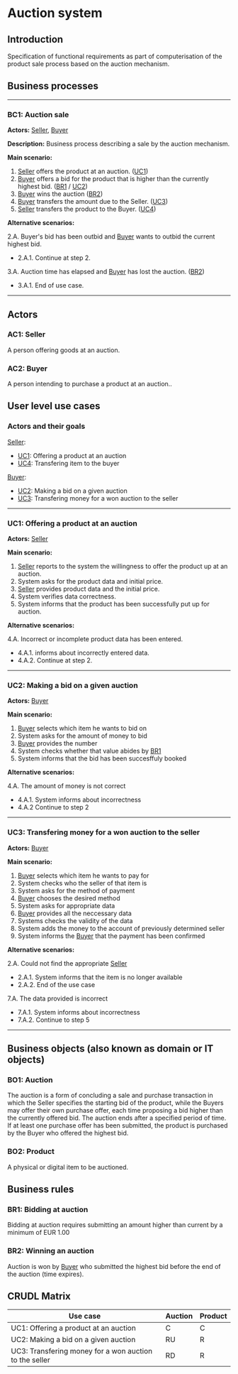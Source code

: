 # Auction system

## Introduction

Specification of functional requirements as part of computerisation of the product sale process based on the auction mechanism.

## Business processes

---
<a id="bc1"></a>
### BC1: Auction sale

**Actors:** [Seller](#ac1), [Buyer](#ac2)

**Description:** Business process describing a sale by the auction mechanism.

**Main scenario:**
1. [Seller](#ac1) offers the product at an auction. ([UC1](#uc1))
2. [Buyer](#ac2) offers a bid for the product that is higher than the currently highest bid. ([BR1](#br1) / [UC2](#uc2))
3. [Buyer](#ac2) wins the auction ([BR2](#br2))
4. [Buyer](#ac2) transfers the amount due to the Seller. ([UC3](#uc3))
5. [Seller](#ac1) transfers the product to the Buyer. ([UC4](#uc4))

**Alternative scenarios:** 

2.A. Buyer's bid has been outbid and [Buyer](#ac2) wants to outbid the current highest bid.
* 2.A.1. Continue at step 2.

3.A. Auction time has elapsed and [Buyer](#ac2) has lost the auction. ([BR2](#br2))
* 3.A.1. End of use case.

---

## Actors

<a id="ac1"></a>
### AC1: Seller

A person offering goods at an auction.

<a id="ac2"></a>
### AC2: Buyer

A person intending to purchase a product at an auction..


## User level use cases

### Actors and their goals 

[Seller](#ac1):
* [UC1](#uc1): Offering a product at an auction
* [UC4](#uc4): Transfering item to the buyer

[Buyer](#ac2):
* [UC2](#uc2): Making a bid on a given auction
* [UC3](#uc3): Transfering money for a won auction to the seller

---
<a id="uc1"></a>
### UC1: Offering a product at an auction

**Actors:** [Seller](#ac1)

**Main scenario:**
1. [Seller](#ac1) reports to the system the willingness to offer the product up at an auction.
2. System asks for the product data and initial price.
3. [Seller](#ac1) provides product data and the initial price.
4. System verifies data correctness.
5. System informs that the product has been successfully put up for auction.

**Alternative scenarios:** 

4.A. Incorrect or incomplete product data has been entered.
* 4.A.1. informs about incorrectly entered data.
* 4.A.2. Continue at step 2.

---

<a id="uc2"></a>
### UC2: Making a bid on a given auction

**Actors:** [Buyer](#ac2)

**Main scenario:**
1. [Buyer](#ac2) selects which item he wants to bid on
2. System asks for the amount of money to bid
3. [Buyer](#ac2) provides the number
4. System checks whether that value abides by [BR1](#br1)
5. System informs that the bid has been succesffuly booked

**Alternative scenarios:** 

4.A. The amount of money is not correct
* 4.A.1. System informs about incorrectness
* 4.A.2 Continue to step 2

---

<a id="uc3"></a>
### UC3: Transfering money for a won auction to the seller

**Actors:** [Buyer](#ac2)

**Main scenario:**
1. [Buyer](#ac2) selects which item he wants to pay for
2. System checks who the seller of that item is
3. System asks for the method of payment
4. [Buyer](#ac2) chooses the desired method
5. System asks for appropriate data
6. [Buyer](#ac2) provides all the neccessary data
7. Systems checks the validity of the data
8. System adds the money to the account of previously determined seller
9. System informs the [Buyer](#ac2) that the payment has been confirmed

**Alternative scenarios:** 

2.A. Could not find the appropriate [Seller](#ac1)
* 2.A.1. System informs that the item is no longer available
* 2.A.2. End of the use case

7.A. The data provided is incorrect
* 7.A.1. System informs about incorrectness
* 7.A.2. Continue to step 5


---

## Business objects (also known as domain or IT objects)

### BO1: Auction

The auction is a form of concluding a sale and purchase transaction in which the Seller specifies the starting bid of the product, while the Buyers may offer their own purchase offer, each time proposing a bid higher than the currently offered bid. The auction ends after a specified period of time. If at least one purchase offer has been submitted, the product is purchased by the Buyer who offered the highest bid. 

### BO2: Product

A physical or digital item to be auctioned.

## Business rules

<a id="br1"></a>
### BR1: Bidding at auction

Bidding at auction requires submitting an amount higher than current by a minimum of EUR 1.00

<a id="br2"></a>
### BR2: Winning an auction

Auction is won by [Buyer](#ac2) who submitted the highest bid before the end of the auction (time expires).


## CRUDL Matrix


| Use case                                  | Auction | Product |
| ----------------------------------------- | ------- | ------- |
| UC1: Offering a product at an auction     |    C    |    C    |
| UC2: Making a bid on a given auction                                       |   RU   |   R   |
| UC3: Transfering money for a won auction to the seller| RD| R |

